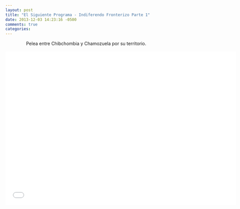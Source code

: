 ```yaml
---
layout: post
title: "El Siguiente Programa - Indiferendo Fronterizo Parte 1"
date: 2013-12-03 14:23:16 -0500
comments: true
categories: 
---
```

<div align="center">
Pelea entre Chibchombia y Chamozuela por su territorio.
<br></br>
<iframe width="720" height="480" src="//www.youtube.com/embed/Gs28YsLZ0FY" frameborder="0" allowfullscreen></iframe>
</div>